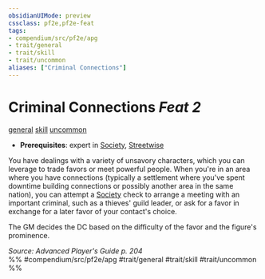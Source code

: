 ```yaml
---
obsidianUIMode: preview
cssclass: pf2e,pf2e-feat
tags:
- compendium/src/pf2e/apg
- trait/general
- trait/skill
- trait/uncommon
aliases: ["Criminal Connections"]
---
```

# Criminal Connections  *Feat 2*  
[general](general.md "General Feat Trait")  [skill](skill.md "Skill Feat Trait")  [uncommon](uncommon.md "Uncommon Rarity Trait")  

- **Prerequisites**: expert in [Society](skills.md#Society), [Streetwise](streetwise.md)

You have dealings with a variety of unsavory characters, which you can leverage to trade favors or meet powerful people. When you're in an area where you have connections (typically a settlement where you've spent downtime building connections or possibly another area in the same nation), you can attempt a [Society](skills.md#Society) check to arrange a meeting with an important criminal, such as a thieves' guild leader, or ask for a favor in exchange for a later favor of your contact's choice.

The GM decides the DC based on the difficulty of the favor and the figure's prominence.

*Source: Advanced Player's Guide p. 204*  
%% #compendium/src/pf2e/apg #trait/general #trait/skill #trait/uncommon %%